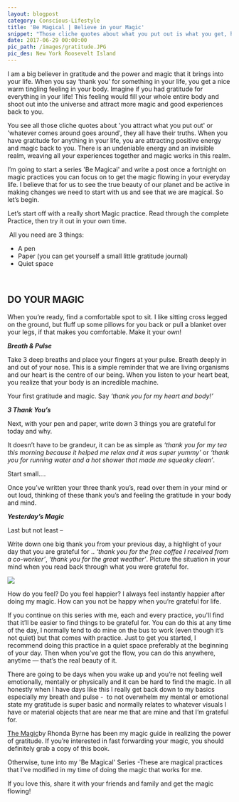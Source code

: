 ```yaml
---
layout: blogpost
category: Conscious-Lifestyle
title: 'Be Magical | Believe in your Magic'
snippet: "Those cliche quotes about what you put out is what you get, have a truth. Gratitude and practicing the magic is a powerful tool for making our life a much happier one. This is the first practice in my 'Be Magical' Series."
date: 2017-06-29 00:00:00
pic_path: /images/gratitude.JPG
pic_des: New York Roosevelt Island
---
```



I am a big believer in gratitude and the power and magic that it brings into your life. When you say ‘thank you’ for something in your life, you get a nice warm tingling feeling in your body. Imagine if you had gratitude for everything in your life! This feeling would fill your whole entire body and shoot out into the universe and attract more magic and good experiences back to you.

You see all those cliche quotes about 'you attract what you put out' or 'whatever comes around goes around', they all have their truths. When you have gratitude for anything in your life, you are attracting positive energy and magic back to you. There is an undeniable energy and an invisible realm, weaving all your experiences together and magic works in this realm.

I’m going to start a series 'Be Magical' and write a post once a fortnight on magic practices you can focus on to get the magic flowing in your everyday life. I believe that for us to see the true beauty of our planet and be active in making changes we need to start with us and see that we are magical. So let’s begin.

Let’s start off with a really short Magic practice. Read through the complete Practice, then try it out in your own time.

&nbsp;All you need are 3 things:

* A pen
* Paper (you can get yourself a small little gratitude journal)
* Quiet space

&nbsp;

## DO YOUR MAGIC

When you’re ready, find a comfortable spot to sit. I like sitting cross legged on the ground, but fluff up some pillows for you back or pull a blanket over your legs, if that makes you comfortable. Make it your own!

***Breath & Pulse***

Take 3 deep breaths and place your fingers at your pulse. Breath deeply in and out of your nose. This is a simple reminder that we are living organisms and our heart is the centre of our being. When you listen to your heart beat, you realize that your body is an incredible machine.

Your first gratitude and magic. Say *‘thank you for my heart and body!’*

***3 Thank You’s***

Next, with your pen and paper, write down 3 things you are grateful for today and why.

It doesn’t have to be grandeur, it can be as simple as *‘thank you for my tea this morning because it helped me relax and it was super yummy’* or *‘thank you for running water and a hot shower that made me squeaky clean’*.

Start small….

Once you’ve written your three thank you’s, read over them in your mind or out loud, thinking of these thank you’s and feeling the gratitude in your body and mind.

***Yesterday’s Magic***

Last but not least –

Write down one big thank you from your previous day, a highlight of your day that you are grateful for .. *‘thank you for the free coffee I received from a co-worker’*, *‘thank you for the great weather’*. Picture the situation in your mind when you read back through what you were grateful for.

![](/uploads/versions/img-1004---x----6000-4000x---.JPG)

How do you feel? Do you feel happier? I always feel instantly happier after doing my magic. How can you not be happy when you’re grateful for life.

If you continue on this series with me, each and every practice, you'll find that it’ll be easier to find things to be grateful for. You can do this at any time of the day, I normally tend to do mine on the bus to work (even though it’s not quiet) but that comes with practice. Just to get you started, I recommend doing this practice in a quiet space preferably at the beginning of your day. Then when you’ve got the flow, you can do this anywhere, anytime — that’s the real beauty of it.

There are going to be days when you wake up and you’re not feeling well emotionally, mentally or physically and it can be hard to find the magic. In all honestly when I have days like this I really get back down to my basics especially my breath and pulse -&nbsp; to not overwhelm my mental or emotional state my gratitude is super basic and normally relates to whatever visuals I have or material objects that are near me that are mine and that I’m grateful for.

 [The Magic](https://www.bookdepository.com/The-Magic-Rhond-Byrne/9781849838399?ref=grid-view&amp;qid=1498565298343&amp;sr=1-1)by Rhonda Byrne has been my magic guide in realizing the power of gratitude. If you’re interested in fast forwarding your magic, you should definitely grab a copy of this book.

Otherwise, tune into my 'Be Magical' Series -These are magical practices that I’ve modified in my time of doing the magic that works for me.

If you love this, share it with your friends and family and get the magic flowing!